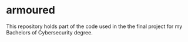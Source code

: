 # armoured
This repository holds part of the code used in the the final project for my Bachelors of Cybersecurity degree.
